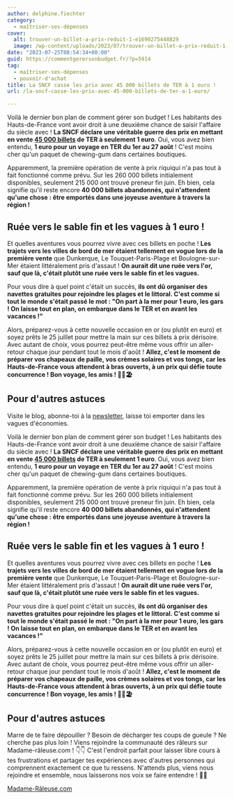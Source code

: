 ```yaml
---
author: delphine.fiechter
category:
  - maîtriser-ses-dépenses
cover:
  alt: trouver-un-billet-a-prix-reduit-1-e1690275448829
  image: /wp-content/uploads/2023/07/trouver-un-billet-a-prix-reduit-1-e1690275448829-2.png
date: "2023-07-25T08:54:34+00:00"
guid: https://commentgerersonbudget.fr/?p=5914
tag:
  - maîtriser-ses-dépenses
  - pouvoir-d'achat
title: La SNCF casse les prix avec 45 000 billets de TER à 1 euro !
url: /la-sncf-casse-les-prix-avec-45-000-billets-de-ter-a-1-euro/

---
```

Voilà le dernier bon plan de comment gérer son budget ! Les habitants des Hauts-de-France vont avoir droit à une deuxième chance de saisir l'affaire du siècle avec ! **La SNCF déclare une véritable guerre des prix en mettant en vente [45 000 billets](https://www.francetvinfo.fr/decouverte/vacances/hauts-de-france-45-000-billets-de-ter-a-1-euros-mis-en-vente-ce-mardi_5970401.html "45 000 billet") de TER à seulement 1 euro**. Oui, vous avez bien entendu, **1 euro pour un voyage en TER du 1er au 27 août** ! C'est moins cher qu'un paquet de chewing-gum dans certaines boutiques.

Apparemment, la première opération de vente à prix riquiqui n'a pas tout à fait fonctionné comme prévu. Sur les 260 000 billets initialement disponibles, seulement 215 000 ont trouvé preneur fin juin. Eh bien, cela signifie qu'il reste encore **40 000 billets abandonnés, qui n'attendent qu'une chose : être emportés dans une joyeuse aventure à travers la région !**

## Ruée vers le sable fin et les vagues à 1 euro !

Et quelles aventures vous pourrez vivre avec ces billets en poche ! **Les trajets vers les villes de bord de mer étaient tellement en vogue lors de la première vente** que Dunkerque, Le Touquet-Paris-Plage et Boulogne-sur-Mer étaient littéralement pris d'assaut ! **On aurait dit une ruée vers l'or, sauf que là, c'était plutôt une ruée vers le sable fin et les vagues.**

Pour vous dire à quel point c'était un succès, **ils ont dû organiser des navettes gratuites pour rejoindre les plages et le littoral. C'est comme si tout le monde s'était passé le mot : "On part à la mer pour 1 euro, les gars ! On laisse tout en plan, on embarque dans le TER et en avant les vacances !"**

Alors, préparez-vous à cette nouvelle occasion en or (ou plutôt en euro) et soyez prêts le 25 juillet pour mettre la main sur ces billets à prix dérisoire. Avec autant de choix, vous pourrez peut-être même vous offrir un aller-retour chaque jour pendant tout le mois d'août ! **Allez, c'est le moment de préparer vos chapeaux de paille, vos crèmes solaires et vos tongs, car les Hauts-de-France vous attendent à bras ouverts, à un prix qui défie toute concurrence ! Bon voyage, les amis ! 🚂🌞🏖️**

## Pour d'autres astuces

Visite le blog, abonne-toi à la [newsletter](https://commentgerersonbudget.fr/popupbuilder/5890/ "S’abonner à la newsletter"), laisse toi emporter dans les vagues d'économies.

Voilà le dernier bon plan de comment gérer son budget ! Les habitants des Hauts-de-France vont avoir droit à une deuxième chance de saisir l'affaire du siècle avec ! **La SNCF déclare une véritable guerre des prix en mettant en vente [45 000 billets](https://www.francetvinfo.fr/decouverte/vacances/hauts-de-france-45-000-billets-de-ter-a-1-euros-mis-en-vente-ce-mardi_5970401.html "45 000 billet") de TER à seulement 1 euro**. Oui, vous avez bien entendu, **1 euro pour un voyage en TER du 1er au 27 août** ! C'est moins cher qu'un paquet de chewing-gum dans certaines boutiques.

Apparemment, la première opération de vente à prix riquiqui n'a pas tout à fait fonctionné comme prévu. Sur les 260 000 billets initialement disponibles, seulement 215 000 ont trouvé preneur fin juin. Eh bien, cela signifie qu'il reste encore **40 000 billets abandonnés, qui n'attendent qu'une chose : être emportés dans une joyeuse aventure à travers la région !**

## **Ruée vers le sable fin et les vagues à 1 euro !**

Et quelles aventures vous pourrez vivre avec ces billets en poche ! **Les trajets vers les villes de bord de mer étaient tellement en vogue lors de la première vente** que Dunkerque, Le Touquet-Paris-Plage et Boulogne-sur-Mer étaient littéralement pris d'assaut ! **On aurait dit une ruée vers l'or, sauf que là, c'était plutôt une ruée vers le sable fin et les vagues.**

Pour vous dire à quel point c'était un succès, **ils ont dû organiser des navettes gratuites pour rejoindre les plages et le littoral. C'est comme si tout le monde s'était passé le mot : "On part à la mer pour 1 euro, les gars ! On laisse tout en plan, on embarque dans le TER et en avant les vacances !"**

Alors, préparez-vous à cette nouvelle occasion en or (ou plutôt en euro) et soyez prêts le 25 juillet pour mettre la main sur ces billets à prix dérisoire. Avec autant de choix, vous pourrez peut-être même vous offrir un aller-retour chaque jour pendant tout le mois d'août ! **Allez, c'est le moment de préparer vos chapeaux de paille, vos crèmes solaires et vos tongs, car les Hauts-de-France vous attendent à bras ouverts, à un prix qui défie toute concurrence ! Bon voyage, les amis ! 🚂🌞🏖️**

## Pour d'autres astuces

Marre de te faire dépouiller ? Besoin de décharger tes coups de gueule ? Ne cherche pas plus loin ! Viens rejoindre la communauté des râleurs sur Madame-râleuse.com ! 👇👇 C'est l'endroit parfait pour laisser libre cours à tes frustrations et partager tes expériences avec d'autres personnes qui comprennent exactement ce que tu ressens. N'attends plus, viens nous rejoindre et ensemble, nous laisserons nos voix se faire entendre ! 💪😤

[Madame-Râleuse.com](https://madame-raleuse.com/ogm-tour-de-passe-passe-des-dirigeants-europeens)
